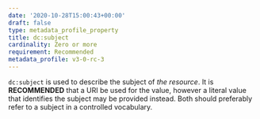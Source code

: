```yaml
---
date: '2020-10-28T15:00:43+00:00'
draft: false
type: metadata_profile_property
title: dc:subject
cardinality: Zero or more
requirement: Recommended
metadata_profile: v3-0-rc-3
---
```


`dc:subject` is used to describe the subject of *the resource*. It is **RECOMMENDED** that a URI be used for the value, however a literal value that identifies the subject may be provided instead. Both should preferably refer to a subject in a controlled vocabulary.
